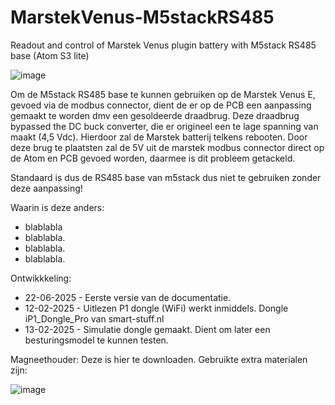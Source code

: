 # MarstekVenus-M5stackRS485
Readout and control of Marstek Venus plugin battery with M5stack RS485 base (Atom S3 lite)


![image]([https://github.com/user-attachments/assets/343db925-dc42-4a91-88b5-51ac631e3bb0](https://github.com/fonske/MarstekVenus-M5stackRS485/blob/main/photos/m5stack_RS485_base_Atom_S3_lite.jpg))

Om de M5stack RS485 base te kunnen gebruiken op de Marstek Venus E, gevoed via de modbus connector, dient de er op de PCB een aanpassing gemaakt te worden dmv een gesoldeerde draadbrug.
Deze draadbrug bypassed the DC buck converter, die er origineel een te lage spanning van maakt (4,5 Vdc). Hierdoor zal de Marstek batterij telkens rebooten.
Door deze brug te plaatsten zal de 5V uit de marstek modbus connector direct op de Atom en PCB gevoed worden, daarmee is dit probleem getackeld.

Standaard is dus de RS485 base van m5stack dus niet te gebruiken zonder deze aanpassing!

Waarin is deze anders:
* blablabla
* blablabla.
* blablabla.
* blablabla.

Ontwikkkeling:
* 22-06-2025 - Eerste versie van de documentatie.
* 12-02-2025 - Uitlezen P1 dongle (WiFi) werkt inmiddels.  Dongle iP1_Dongle_Pro van smart-stuff.nl
* 13-02-2025 - Simulatie dongle gemaakt.  Dient om later een besturingsmodel te kunnen testen.


Magneethouder:
Deze is hier te downloaden.
Gebruikte extra materialen zijn:

![image](https://github.com/user-attachments/assets/1456eb45-89a0-4ce3-8583-d6aa8df0ffdf)



